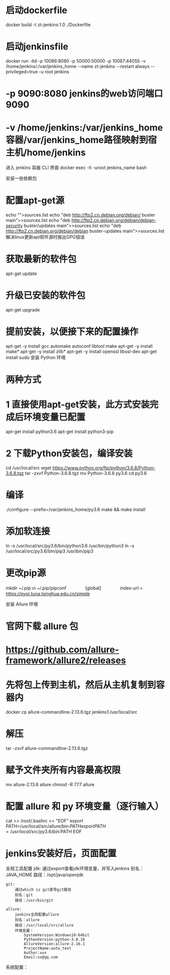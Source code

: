 # 启动dockerfile

docker build -t zt-jenkins:1.0 ./Dockerfile

# 启动jenkinsfile

docker run -itd -p 10086:8080 -p 50000:50000 -p 10087:44055 -v /home/jenkins/:/var/jenkins_home --name zt-jenkins --restart always --privileged=true -u root jenkins

# -p 9090:8080 jenkins的web访问端口9090

# -v /home/jenkins:/var/jenkins_home 容器/var/jenkins_home路径映射到宿主机/home/jenkins

进入 jenkins 容器 CLI 界面
docker exec -it -uroot jenkins_name bash

安装一些依赖包

# 配置apt-get源

echo "">sources.list
echo "deb <http://ftp2.cn.debian.org/debian/> buster main">>sources.list
echo "deb <http://ftp2.cn.debian.org/debian/debian-security> buster/updates main">>sources.list
echo "deb <http://ftp2.cn.debian.org/debian/debian> buster-updates main">>sources.list
解决linux更新apt软件源时报出GPG错误

# 获取最新的软件包

apt-get update

# 升级已安装的软件包

apt-get upgrade

# 提前安装，以便接下来的配置操作

apt-get -y install gcc automake autoconf libtool make
apt-get -y install make*
apt-get -y install zlib*
apt-get -y install openssl libssl-dev
apt-get install sudo
安装 Python 环境

# 两种方式

# 1 直接使用apt-get安装，此方式安装完成后环境变量已配置

apt-get install python3.6
apt-get install python3-pip

# 2 下载Python安装包，编译安装

cd /usr/local/src
wget <https://www.python.org/ftp/python/3.6.8/Python-3.6.8.tgz>
tar -zxvf Python-3.6.8.tgz
mv Python-3.6.8 py3.6
cd py3.6

# 编译

./configure --prefix=/var/jenkins_home/py3.6
make && make install

# 添加软连接

ln -s /usr/local/src/py3.6/bin/python3.6 /usr/bin/python3
ln -s /usr/local/src/py3.6/bin/pip3 /usr/bin/pip3

# 更改pip源

mkdir ~/.pip
vi ~/.pip/pipconf
　　　　[global]
　　　　index-url = <https://pypi.tuna.tsinghua.edu.cn/simple>

安装 Allure 环境

# 官网下载 allure 包

# <https://github.com/allure-framework/allure2/releases>

# 先将包上传到主机，然后从主机复制到容器内

docker cp allure-commandline-2.13.6.tgz jenkins1:/usr/local/src

# 解压

<!-- unzip allure-commandline-2.13.6.zip -->
tar -zxvf allure-commandline-2.13.6.tgz

# 赋予文件夹所有内容最高权限

mv allure-2.13.6 allure
chmod -R 777 allure

# 配置 allure 和 py 环境变量（逐行输入）

cat >> /root/.bashrc << "EOF"
export PATH=/usr/local/src/allure/bin:$PATH
export PATH=/usr/local/src/py3.6/bin:$PATH
EOF

# jenkins安装好后，页面配置

全局工具配置
    jdk:
        通过export查看jdk环境变量，并写入jenkins
        别名：JAVA_HOME
        路径：/opt/java/openjdk

    git:
        通过which is git查导git路径
        别名：git
        路径：/usr/bin/git

    allure:
        jenkins全局配置allure
        别名：allure
        路径：/usr/local/src/allure
        环境变量：
            SystemVersion:Windows10-64bit
            PythonVersion:python-3.8.10
            AllureVersion:allure-2.16.1
            ProjectName:auto_test
            Author:xxx
            Email:xx@qq.com

系统配置：
